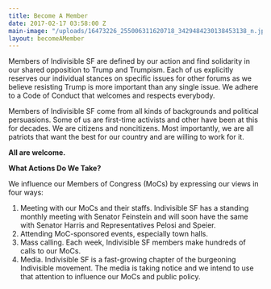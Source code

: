```yaml
---
title: Become A Member
date: 2017-02-17 03:58:00 Z
main-image: "/uploads/16473226_255006311620718_3429484230138453138_n.jpg"
layout: becomeAMember
---
```


Members of Indivisible SF are defined by our action and find solidarity in our shared opposition to Trump and Trumpism. Each of us explicitly reserves our individual stances on specific issues for other forums as we believe resisting Trump is more important than any single issue. We adhere to a Code of Conduct that welcomes and respects everybody. 

Members of Indivisible SF come from all kinds of backgrounds and political persuasions. Some of us are first-time activists and other have been at this for decades. We are citizens and noncitizens. Most importantly, we are all patriots that want the best for our country and are willing to work for it.

**All are welcome.**

**What Actions Do We Take?**

​We influence our Members of Congress (MoCs) by expressing our views in four ways:

1. Meeting with our MoCs and their staffs. Indivisible SF has a standing monthly meeting with Senator Feinstein and will soon have the same with Senator Harris and Representatives Pelosi and Speier.
2. Attending MoC-sponsored events, especially town halls.
3. Mass calling. Each week, Indivisible SF members make hundreds of calls to our MoCs.
4. Media. Indivisible SF is a fast-growing chapter of the burgeoning Indivisible movement. The media is taking notice and we intend to use that attention to influence our MoCs and public policy. ​
